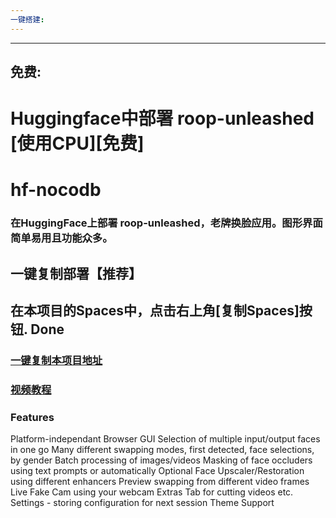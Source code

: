 ```yaml
---
一键搭建:
---
```


---
免费:
---


# Huggingface中部署 roop-unleashed [使用CPU][免费]

# hf-nocodb
### 在HuggingFace上部署 roop-unleashed，老牌换脸应用。图形界面简单易用且功能众多。

## 一键复制部署【推荐】
## 在本项目的Spaces中，点击右上角[复制Spaces]按钮. Done
### [一键复制本项目地址](https://huggingface.co/spaces/fuliai/roop-unleashed-cpu)

### [视频教程](https://www.bilibili.com/video/BV1SP2mYBEjC/)

### Features
Platform-independant Browser GUI
Selection of multiple input/output faces in one go
Many different swapping modes, first detected, face selections, by gender
Batch processing of images/videos
Masking of face occluders using text prompts or automatically
Optional Face Upscaler/Restoration using different enhancers
Preview swapping from different video frames
Live Fake Cam using your webcam
Extras Tab for cutting videos etc.
Settings - storing configuration for next session
Theme Support

